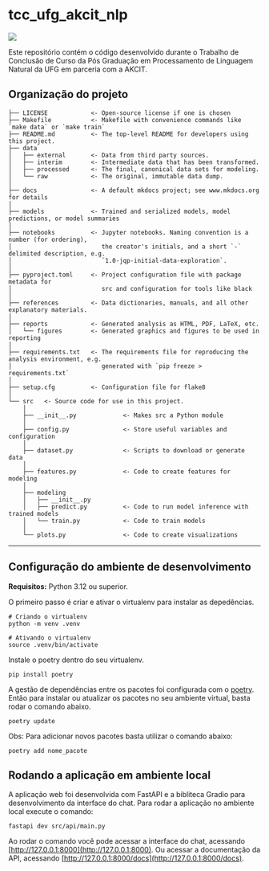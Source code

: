 # tcc_ufg_akcit_nlp

<a target="_blank" href="https://cookiecutter-data-science.drivendata.org/">
    <img src="https://img.shields.io/badge/CCDS-Project%20template-328F97?logo=cookiecutter" />
</a>

Este repositório contém o código desenvolvido durante o Trabalho de Conclusão de Curso da Pós Graduação em Processamento de Linguagem Natural da UFG em parceria com a AKCIT.

## Organização do projeto

```
├── LICENSE            <- Open-source license if one is chosen
├── Makefile           <- Makefile with convenience commands like `make data` or `make train`
├── README.md          <- The top-level README for developers using this project.
├── data
│   ├── external       <- Data from third party sources.
│   ├── interim        <- Intermediate data that has been transformed.
│   ├── processed      <- The final, canonical data sets for modeling.
│   └── raw            <- The original, immutable data dump.
│
├── docs               <- A default mkdocs project; see www.mkdocs.org for details
│
├── models             <- Trained and serialized models, model predictions, or model summaries
│
├── notebooks          <- Jupyter notebooks. Naming convention is a number (for ordering),
│                         the creator's initials, and a short `-` delimited description, e.g.
│                         `1.0-jqp-initial-data-exploration`.
│
├── pyproject.toml     <- Project configuration file with package metadata for 
│                         src and configuration for tools like black
│
├── references         <- Data dictionaries, manuals, and all other explanatory materials.
│
├── reports            <- Generated analysis as HTML, PDF, LaTeX, etc.
│   └── figures        <- Generated graphics and figures to be used in reporting
│
├── requirements.txt   <- The requirements file for reproducing the analysis environment, e.g.
│                         generated with `pip freeze > requirements.txt`
│
├── setup.cfg          <- Configuration file for flake8
│
└── src   <- Source code for use in this project.
    │
    ├── __init__.py             <- Makes src a Python module
    │
    ├── config.py               <- Store useful variables and configuration
    │
    ├── dataset.py              <- Scripts to download or generate data
    │
    ├── features.py             <- Code to create features for modeling
    │
    ├── modeling                
    │   ├── __init__.py 
    │   ├── predict.py          <- Code to run model inference with trained models          
    │   └── train.py            <- Code to train models
    │
    └── plots.py                <- Code to create visualizations
```

--------


## Configuração do ambiente de desenvolvimento

**Requisitos:** Python 3.12 ou superior.

O primeiro passo é criar e ativar o virtualenv para instalar as depedências.

```
# Criando o virtualenv
python -m venv .venv

# Ativando o virtualenv
source .venv/bin/activate
```

Instale o poetry dentro do seu virtualenv.

```
pip install poetry
```

A gestão de dependências entre os pacotes foi configurada com o [poetry](https://python-poetry.org/docs/). Então para instalar ou atualizar os pacotes no seu ambiente virtual, basta rodar o comando abaixo.

```
poetry update
```


Obs: Para adicionar novos pacotes basta utilizar o comando abaixo:

```
poetry add nome_pacote
```

## Rodando a aplicação em ambiente local

A aplicação web foi desenvolvida com FastAPI e a bibliteca Gradio para desenvolvimento da interface do chat. Para rodar a aplicação no ambiente local execute o comando:

```
fastapi dev src/api/main.py 
```

Ao rodar o comando você pode acessar a interface do chat, acessando [http://127.0.0.1:8000](http://127.0.0.1:8000). Ou acessar a documentação da API, acessando [http://127.0.0.1:8000/docs](http://127.0.0.1:8000/docs).